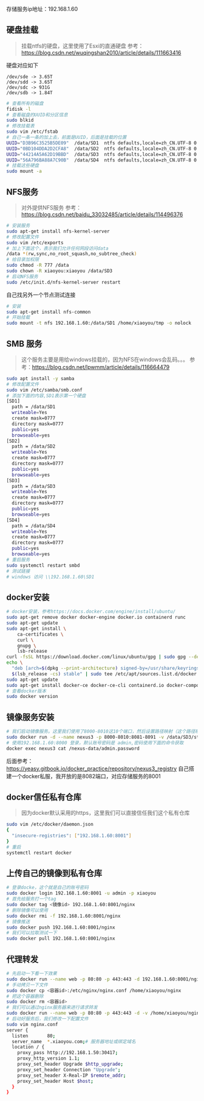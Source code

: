 存储服务ip地址：192.168.1.60

## 硬盘挂载
> 挂载ntfs的硬盘，这里使用了Esxi的直通硬盘
> 参考：https://blog.csdn.net/wuqingshan2010/article/details/111663416

硬盘对应如下
```
/dev/sde -> 3.65T 
/dev/sdd -> 3.65T 
/dev/sdc -> 931G
/dev/sdb -> 1.84T
```

```bash
# 查看所有的磁盘
fidisk -l
# 查看磁盘的UUID和分区信息
sudo blkid
# 修改挂载表
sudo vim /etc/fstab
# 自己一条一条的加上去，前面是UUID，后面是挂载的位置
UUID="D3B96C3525B5DE09"  /data/SD1  ntfs defaults,locale=zh_CN.UTF-8 0 0
UUID="0BD104DDA2D2CFA8"  /data/SD2  ntfs defaults,locale=zh_CN.UTF-8 0 0
UUID="44214A5A62D19BBD"  /data/SD3  ntfs defaults,locale=zh_CN.UTF-8 0 0
UUID="56A796BA88A7C90B"  /data/SD4  ntfs defaults,locale=zh_CN.UTF-8 0 0
# 挂载这些硬盘
sudo mount -a
```

## NFS服务

> 对外提供NFS服务
> 参考：https://blog.csdn.net/baidu_33032485/article/details/114496376

```bash
# 安装服务
sudo apt-get install nfs-kernel-server 
# 修改配置文件
sudo vim /etc/exports
# 加上下面这个，表示我们允许任何网段访问data
/data *(rw,sync,no_root_squash,no_subtree_check)
# 给目录加权限
sudo chmod -R 777 /data
sudo chown -R xiaoyou:xiaoyou /data/SD3
# 启动NFS服务
sudo /etc/init.d/nfs-kernel-server restart
```

自己找另外一个节点测试连接
```bash
# 安装
sudo apt-get install nfs-common
# 开始挂载
sudo mount -t nfs 192.168.1.60:/data/SD1 /home/xiaoyou/tmp -o nolock
```

## SMB 服务
> 这个服务主要是用给windows挂载的，因为NFS在windows会乱码。。。
> 参考：https://blog.csdn.net/lpwmm/article/details/116664479

```bash
sudo apt install -y samba
# 修改配置文件
sudo vim /etc/samba/smb.conf
# 添加下面的内容,SD1表示第一个硬盘
[SD1]
  path = /data/SD1
  writeable=Yes
  create mask=0777
  directory mask=0777
  public=yes
  browseable=yes
[SD2]
  path = /data/SD2
  writeable=Yes
  create mask=0777
  directory mask=0777
  public=yes
  browseable=yes
[SD3]
  path = /data/SD3
  writeable=Yes
  create mask=0777
  directory mask=0777
  public=yes
  browseable=yes
[SD4]
  path = /data/SD4
  writeable=Yes
  create mask=0777
  directory mask=0777
  public=yes
  browseable=yes
# 重启服务
sudo systemctl restart smbd
# 测试链接
# windows 访问 \\192.168.1.60\SD1
```

## docker安装
```bash
# docker安装，参考https://docs.docker.com/engine/install/ubuntu/
sudo apt-get remove docker docker-engine docker.io containerd runc
sudo apt-get update
sudo apt-get install \
    ca-certificates \
    curl \
    gnupg \
    lsb-release
curl -fsSL https://download.docker.com/linux/ubuntu/gpg | sudo gpg --dearmor -o /usr/share/keyrings/docker-archive-keyring.gpg
echo \
  "deb [arch=$(dpkg --print-architecture) signed-by=/usr/share/keyrings/docker-archive-keyring.gpg] https://download.docker.com/linux/ubuntu \
  $(lsb_release -cs) stable" | sudo tee /etc/apt/sources.list.d/docker.list > /dev/null
sudo apt-get update
sudo apt-get install docker-ce docker-ce-cli containerd.io docker-compose-plugin
# 查看docker版本
sudo docker version
```


## 镜像服务安装
```bash
# 我们启动镜像服务。这里我们使用了8000-8010这10个端口，然后设置路径映射（这个路径映射后面可以自己修改一下仓库的存储路径。。。）
sudo docker run -d --name nexus3 -p 8000-8010:8081-8091 -v /data/SD3/stroage/nexus:/var/nexus-data sonatype/nexus3
# 使用192.168.1.60:8000 登录，默认账号密码是 admin,密码使用下面的命令获取
docker exec nexus3 cat /nexus-data/admin.password
```
后面参考：https://yeasy.gitbook.io/docker_practice/repository/nexus3_registry 自己搭建一个docker私服，我开放的是8082端口，对应存储服务的8001

## docker信任私有仓库
> 因为docker默认采用的https，这里我们可以直接信任我们这个私有仓库
```bash
sudo vim /etc/docker/daemon.json 
{
  "insecure-registries": ["192.168.1.60:8001"]
}
# 重启
systemctl restart docker
```

## 上传自己的镜像到私有仓库
```bash
# 登录docke，这个就是自己的账号密码
sudo docker login 192.168.1.60:8001 -u admin -p xiaoyou
# 首先给服务打一个tag
sudo docker tag <镜像id> 192.168.1.60:8001/nginx
# 删除镜像可以使用
sudo docker rmi -f 192.168.1.60:8001/nginx
# 镜像推送
sudo docker push 192.168.1.60:8001/nginx
# 我们可以拉取测试一下
sudo docker pull 192.168.1.60:8001/nginx
```

## 代理转发
```bash
# 先启动一下看一下效果
sudo docker run --name web -p 80:80 -p 443:443 -d 192.168.1.60:8001/nginx
# 手动拷贝一下文件
sudo docker cp <容器id>:/etc/nginx/nginx.conf /home/xiaoyou/nginx
# 把这个容器删除
sudo docker rm <容器id>
# 我们可以通过nginx服务器来进行请求转发
sudo docker run --name web -p 80:80 -p 443:443 -d -v /home/xiaoyou/nginx/nginx.conf:/etc/nginx/nginx.conf 192.168.1.60:8001/nginx
# 启动好服务后，我们修改一下配置文件
sudo vim nginx.conf
server {
  listen       80;
  server_name  *.xiaoyou.com;# 服务器地址或绑定域名
  location / {
    proxy_pass http://192.168.1.50:30417;
    proxy_http_version 1.1;
    proxy_set_header Upgrade $http_upgrade;
    proxy_set_header Connection "Upgrade";
    proxy_set_header X-Real-IP $remote_addr;
    proxy_set_header Host $host;
  }
}
```

